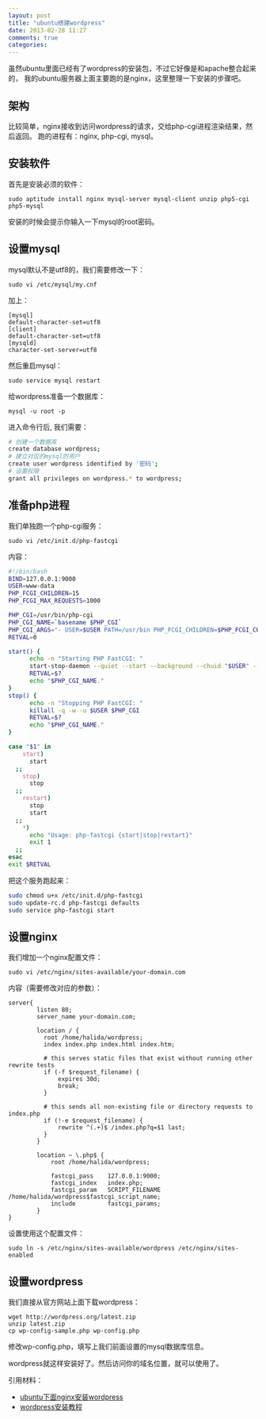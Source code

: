 ```yaml
---
layout: post
title: "ubuntu搭建wordpress"
date: 2013-02-28 11:27
comments: true
categories: 
---
```


虽然ubuntu里面已经有了wordpress的安装包，不过它好像是和apache整合起来的，
我的ubuntu服务器上面主要跑的是nginx，这里整理一下安装的步骤吧。

架构
-------------------------

比较简单，nginx接收到访问wordpress的请求，交给php-cgi进程渲染结果，然后返回。
跑的进程有：nginx, php-cgi, mysql。


安装软件
-------------------------

首先是安装必须的软件：

    sudo aptitude install nginx mysql-server mysql-client unzip php5-cgi php5-mysql
    
安装的时候会提示你输入一下mysql的root密码。

设置mysql
-------------------------
    
mysql默认不是utf8的，我们需要修改一下：

    sudo vi /etc/mysql/my.cnf
    
加上：

    [mysql]
    default-character-set=utf8
    [client]
    default-character-set=utf8
    [mysqld]
    character-set-server=utf8

然后重启mysql：

    sudo service mysql restart
    
给wordpress准备一个数据库：

    mysql -u root -p
    
进入命令行后, 我们需要：

```sh
# 创建一个数据库
create database wordpress;
# 建立对应的mysql的用户
create user wordpress identified by '密码';
# 设置权限
grant all privileges on wordpress.* to wordpress;
```
    
准备php进程
-----------------------------

我们单独跑一个php-cgi服务：

    sudo vi /etc/init.d/php-fastcgi

内容：

```sh
#!/bin/bash
BIND=127.0.0.1:9000
USER=www-data
PHP_FCGI_CHILDREN=15
PHP_FCGI_MAX_REQUESTS=1000

PHP_CGI=/usr/bin/php-cgi
PHP_CGI_NAME=`basename $PHP_CGI`
PHP_CGI_ARGS="- USER=$USER PATH=/usr/bin PHP_FCGI_CHILDREN=$PHP_FCGI_CHILDREN PHP_FCGI_MAX_REQUESTS=$PHP_FCGI_MAX_REQUESTS $PHP_CGI -b $BIND"
RETVAL=0

start() {
      echo -n "Starting PHP FastCGI: "
      start-stop-daemon --quiet --start --background --chuid "$USER" --exec /usr/bin/env -- $PHP_CGI_ARGS
      RETVAL=$?
      echo "$PHP_CGI_NAME."
}
stop() {
      echo -n "Stopping PHP FastCGI: "
      killall -q -w -u $USER $PHP_CGI
      RETVAL=$?
      echo "$PHP_CGI_NAME."
}

case "$1" in
    start)
      start
  ;;
    stop)
      stop
  ;;
    restart)
      stop
      start
  ;;
    *)
      echo "Usage: php-fastcgi {start|stop|restart}"
      exit 1
  ;;
esac
exit $RETVAL
```

把这个服务跑起来：

```sh
sudo chmod u+x /etc/init.d/php-fastcgi
sudo update-rc.d php-fastcgi defaults
sudo service php-fastcgi start
```

设置nginx
-----------------------------

我们增加一个nginx配置文件：

    sudo vi /etc/nginx/sites-available/your-domain.com
    
内容（需要修改对应的参数）：

```
server{
        listen 80;
        server_name your-domain.com;
    
        location / {
          root /home/halida/wordpress;
          index index.php index.html index.htm;
    
          # this serves static files that exist without running other rewrite tests
          if (-f $request_filename) {
              expires 30d;
              break;
          }
    
          # this sends all non-existing file or directory requests to index.php
          if (!-e $request_filename) {
              rewrite ^(.+)$ /index.php?q=$1 last;
          }
        }
    
        location ~ \.php$ {
            root /home/halida/wordpress;
            
            fastcgi_pass    127.0.0.1:9000;
            fastcgi_index   index.php;
            fastcgi_param   SCRIPT_FILENAME /home/halida/wordpress$fastcgi_script_name;
            include         fastcgi_params;
        }
}
```

设置使用这个配置文件：

    sudo ln -s /etc/nginx/sites-available/wordpress /etc/nginx/sites-enabled
    
设置wordpress
-----------------------------

我们直接从官方网站上面下载wordpress：

    wget http://wordpress.org/latest.zip
    unzip latest.zip
    cp wp-config-sample.php wp-config.php
    
修改wp-config.php，填写上我们前面设置的mysql数据库信息。

wordpress就这样安装好了。然后访问你的域名位置，就可以使用了。

引用材料：

- [ubuntu下面nginx安装wordpress](http://tomasz.sterna.tv/2009/04/php-fastcgi-with-nginx-on-ubuntu/)
- [wordpress安装教程](http://codex.wordpress.org/Installing_WordPress#Famous_5-Minute_Install)